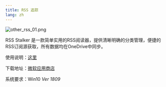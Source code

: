 ```yaml
---
title: RSS 追踪
lang: zh
---
```


![other_rss_01.png](https://storage.live.com/items/51816931BAB0F7A8!12672?authkey=AO7QXpgYo7-5DUU)

RSS Stalker 是一款简单实用的RSS阅读器，提供清晰明确的分类管理，便捷的RSS订阅源获取，所有数据均在OneDrive中同步。

使用说明：[这里](/document/rss/use.html)

下载地址：[微软应用商店](https://www.microsoft.com/store/productId/9N85PV1RJD6V)

系统要求：Win10 *Ver 1809*